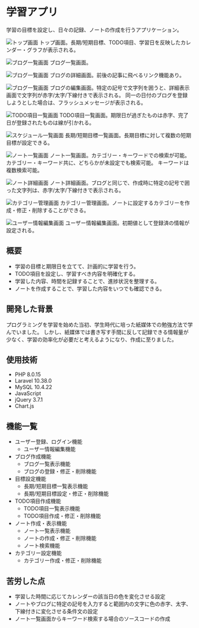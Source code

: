 # 学習アプリ

学習の目標を設定し、日々の記録、ノートの作成を行うアプリケーション。

![トップ画面](image/top.png)
トップ画面。長期/短期目標、TODO項目、学習日を反映したカレンダー・グラフが表示される。

![ブログ一覧画面](image/blog.png)
ブログ一覧画面。

![ブログ一覧画面](image/blog_confirm.png)
ブログの詳細画面。前後の記事に飛べるリンク機能あり。

![ブログ一覧画面](image/blog_update.png)
ブログの編集画面。特定の記号で文字列を囲うと、詳細表示画面で文字列が赤字/太字/下線付きで表示される。
同一の日付のブログを登録しようとした場合は、フラッシュメッセージが表示される。

![TODO項目一覧画面](image/todo.png)
TODO項目一覧画面。期限日が過ぎたものは赤字、完了日が登録されたものは線が引かれる。

![スケジュール一覧画面](image/schedule.png)
長期/短期目標一覧画面。長期目標に対して複数の短期目標が設定できる。

![ノート一覧画面](image/note.png)
ノート一覧画面。カテゴリー・キーワードでの検索が可能。
カテゴリー・キーワード共に、どちらかが未設定でも検索可能。
キーワードは複数検索可能。

![ノート詳細画面](image/note_confirm.png)
ノート詳細画面。ブログと同じで、作成時に特定の記号で囲った文字列は、赤字/太字/下線付きで表示される。

![カテゴリー管理画面](image/category.png)
カテゴリー管理画面。ノートに設定するカテゴリーを作成・修正・削除することができる。

![ユーザー情報編集画面](image/user_edit.png)
ユーザー情報編集画面。初期値として登録済の情報が設定される。

## 概要

  - 学習の目標と期限日を立てて、計画的に学習を行う。
  - TODO項目を設定し、学習すべき内容を明確化する。
  - 学習した内容、時間を記録することで、進捗状況を整理する。
  - ノートを作成することで、学習した内容をいつでも確認できる。

## 開発した背景

プログラミングを学習を始めた当初、学生時代に培った紙媒体での勉強方法で学んでいました。
しかし、紙媒体では書き写す手間に反して記録できる情報量が少なく、学習の効率化が必要だと考えるようになり、作成に至りました。

## 使用技術

  - PHP 8.0.15
  - Laravel 10.38.0
  - MySQL 10.4.22
  - JavaScript 
  - jQuery 3.7.1
  - Chart.js

## 機能一覧

  - ユーザー登録、ログイン機能
    - ユーザー情報編集機能
  - ブログ作成機能
    - ブログ一覧表示機能
    - ブログの登録・修正・削除機能
  - 目標設定機能
    - 長期/短期目標一覧表示機能
    - 長期/短期目標設定・修正・削除機能
  - TODO項目作成機能
    - TODO項目一覧表示機能
    - TODO項目作成・修正・削除機能
  - ノート作成・表示機能
    - ノート一覧表示機能
    - ノートの作成・修正・削除機能
    - ノート検索機能
  - カテゴリー設定機能
    - カテゴリー作成・修正・削除機能

## 苦労した点

  - 学習した時間に応じてカレンダーの該当日の色を変化させる設定
  - ノートやブログに特定の記号を入力すると範囲内の文字に色の赤字、太字、下線付きに変化させる条件文の設定
  - ノート一覧画面からキーワード検索する場合のソースコードの作成
